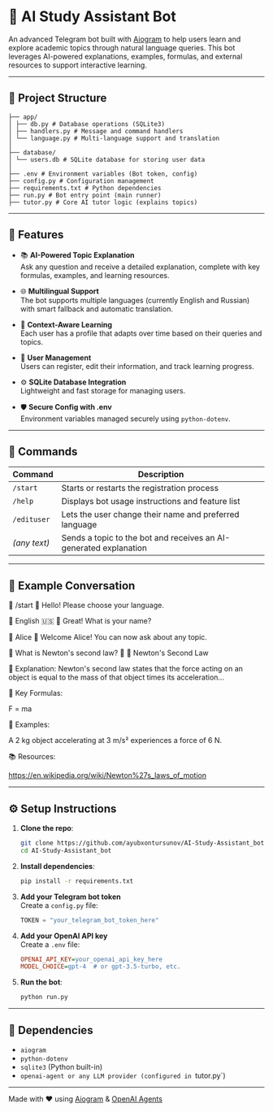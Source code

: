 # 🤖 AI Study Assistant Bot

An advanced Telegram bot built with [Aiogram](https://docs.aiogram.dev) to help users learn and explore academic topics through natural language queries. This bot leverages AI-powered explanations, examples, formulas, and external resources to support interactive learning.

---

## 📁 Project Structure
```
├── app/
│ ├── db.py # Database operations (SQLite3)
│ ├── handlers.py # Message and command handlers
│ └── language.py # Multi-language support and translation
│
├── database/
│ └── users.db # SQLite database for storing user data
│
├── .env # Environment variables (Bot token, config)
├── config.py # Configuration management
├── requirements.txt # Python dependencies
├── run.py # Bot entry point (main runner)
├── tutor.py # Core AI tutor logic (explains topics)
```


---

## 🚀 Features

- 📚 **AI-Powered Topic Explanation**  
  Ask any question and receive a detailed explanation, complete with key formulas, examples, and learning resources.


- 🌐 **Multilingual Support**  
  The bot supports multiple languages (currently English and Russian) with smart fallback and automatic translation.


- 🧠 **Context-Aware Learning**  
  Each user has a profile that adapts over time based on their queries and topics.


- 📝 **User Management**  
  Users can register, edit their information, and track learning progress.


- ⚙️ **SQLite Database Integration**  
  Lightweight and fast storage for managing users.


- 🛡️ **Secure Config with .env**  
  Environment variables managed securely using `python-dotenv`.


---

## 🧠 Commands

| Command        | Description                                                                 |
|----------------|-----------------------------------------------------------------------------|
| `/start`       | Starts or restarts the registration process                                 |
| `/help`        | Displays bot usage instructions and feature list                            |
| `/edituser`    | Lets the user change their name and preferred language                      |
| *(any text)*   | Sends a topic to the bot and receives an AI-generated explanation           |

---

## 🧪 Example Conversation


👤 /start
🤖 Hello! Please choose your language.

👤 English 🇺🇸
🤖 Great! What is your name?

👤 Alice
🤖 Welcome Alice! You can now ask about any topic.

👤 What is Newton's second law?
🤖
📌 Newton's Second Law

📖 Explanation:
Newton's second law states that the force acting on an object is equal to the mass of that object times its acceleration...

📐 Key Formulas:

F = ma

🧪 Examples:

A 2 kg object accelerating at 3 m/s² experiences a force of 6 N.

📚 Resources:

https://en.wikipedia.org/wiki/Newton%27s_laws_of_motion


---

## ⚙️ Setup Instructions

1. **Clone the repo**:
   ```bash
   git clone https://github.com/ayubxontursunov/AI-Study-Assistant_bot.git
   cd AI-Study-Assistant_bot
   ```

2. **Install dependencies**:
   ```bash
   pip install -r requirements.txt
   ```

3. **Add your Telegram bot token**  
   Create a `config.py` file:
   ```python
   TOKEN = "your_telegram_bot_token_here"
   ```

4. **Add your OpenAI API key**  
   Create a `.env` file:
   ```ini
   OPENAI_API_KEY=your_openai_api_key_here
   MODEL_CHOICE=gpt-4  # or gpt-3.5-turbo, etc.
   ```

5. **Run the bot**:
   ```bash
   python run.py
   ```


---

## 🧩 Dependencies

- `aiogram`
- `python-dotenv`
- `sqlite3` (Python built-in)
- `openai-agent or any LLM provider (configured in `tutor.py`)

---


Made with ❤️ using [Aiogram](https://docs.aiogram.dev/) & [OpenAI Agents](https://openai.github.io/openai-agents-python/)
